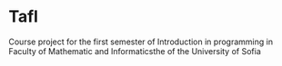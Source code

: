 # Tafl
 Course project for the first semester of Introduction in programming in Faculty of Mathematic and Informaticsthe of the University of Sofia

